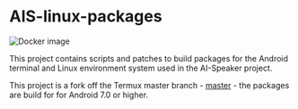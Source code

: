 # AIS-linux-packages

![Docker image](https://github.com/sviete/AIS-linux-packages/workflows/Docker%20image/badge.svg)

This project contains scripts and patches to build packages for the Android terminal and Linux environment system used in the AI-Speaker project.


This project is a fork off the Termux master branch - [master] - the packages are build for for Android 7.0 or higher.


[master]: <https://github.com/termux/termux-packages/tree/master>
